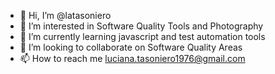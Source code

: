 - 👋 Hi, I’m @latasoniero
- 👀 I’m interested in Software Quality Tools and Photography
- 🌱 I’m currently learning javascript and test automation tools
- 💞️ I’m looking to collaborate on Software Quality Areas
- 📫 How to reach me luciana.tasoniero1976@gmail.com

<!---
latasoniero/latasoniero is a ✨ special ✨ repository because its `README.md` (this file) appears on your GitHub profile.
You can click the Preview link to take a look at your changes.
--->
